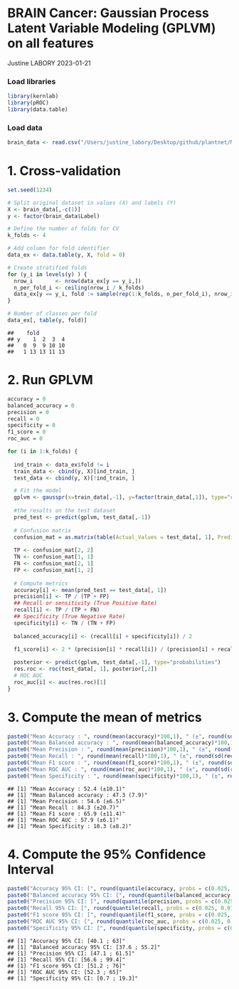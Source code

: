 BRAIN Cancer: Gaussian Process Latent Variable Modeling (GPLVM) on all
features
================
Justine LABORY
2023-01-21

### Load libraries

``` r
library(kernlab)
library(pROC)
library(data.table)
```

### Load data

``` r
brain_data <- read.csv("/Users/justine_labory/Desktop/github/plantnet/Metabolomic_project/brain_project/data/BRAIN.ALL.FEAT.csv")
```

# 1. Cross-validation

``` r
set.seed(1234)

# Split original dataset in values (X) and labels (Y)
X <- brain_data[,-c(1)]
y <- factor(brain_data$Label)

# Define the number of folds for CV
k_folds <- 4       

# Add column for fold identifier
data_ex <- data.table(y, X, fold = 0)                              

# Create stratified folds
for (y_i in levels(y) ) {                                          
  nrow_i       <- nrow(data_ex[y == y_i,])
  n_per_fold_i <- ceiling(nrow_i / k_folds)
  data_ex[y == y_i, fold := sample(rep(1:k_folds, n_per_fold_i), nrow_i, replace = FALSE)]
}

# Number of classes per fold
data_ex[, table(y, fold)] 
```

    ##    fold
    ## y    1  2  3  4
    ##   0  9  9 10 10
    ##   1 13 13 11 13

# 2. Run GPLVM

``` r
accuracy = 0
balanced_accuracy = 0
precision = 0
recall = 0
specificity = 0
f1_score = 0
roc_auc = 0

for (i in 1:k_folds) {
  
  ind_train <- data_ex$fold != i
  train_data <- cbind(y, X)[ind_train, ]
  test_data <- cbind(y, X)[!ind_train, ]

  # Fit the model
  gplvm <- gausspr(x=train_data[,-1], y=factor(train_data[,1]), type="classification", scaled=TRUE, kernel="rbfdot", kpar="automatic")
  
  #the results on the test dataset
  pred_test <- predict(gplvm, test_data[,-1])
  
  # Confusion matrix
  confusion_mat = as.matrix(table(Actual_Values = test_data[, 1], Predicted_Values = pred_test))
  
  TP <- confusion_mat[2, 2]
  TN <- confusion_mat[1, 1]
  FN <- confusion_mat[2, 1]
  FP <- confusion_mat[1, 2]
  
  # Compute metrics
  accuracy[i] <- mean(pred_test == test_data[, 1])
  precision[i] <- TP / (TP + FP)
  ## Recall or sensitivity (True Positive Rate)
  recall[i] <- TP / (TP + FN)
  ## Specificity (True Negative Rate)
  specificity[i] <- TN / (TN + FP)
  
  balanced_accuracy[i] <- (recall[i] + specificity[i]) / 2
  
  f1_score[i] <- 2 * (precision[i] * recall[i]) / (precision[i] + recall[i])

  posterior <- predict(gplvm, test_data[,-1], type="probabilities")
  res.roc <- roc(test_data[, 1], posterior[,2])
  # ROC AUC
  roc_auc[i] <- auc(res.roc)[1]
}
```

# 3. Compute the mean of metrics

``` r
paste0("Mean Accuracy : ", round(mean(accuracy)*100,1), " (±", round(sd(accuracy)*100,1),")")
paste0("Mean Balanced accuracy : ", round(mean(balanced_accuracy)*100,1), " (", round(sd(balanced_accuracy)*100,1),")")
paste0("Mean Precision : ", round(mean(precision)*100,1), " (±", round(sd(precision)*100,1),")")
paste0("Mean Recall : ", round(mean(recall)*100,1), " (±", round(sd(recall)*100,1),")")
paste0("Mean F1 score : ", round(mean(f1_score)*100,1), " (±", round(sd(f1_score)*100,1),")")
paste0("Mean ROC AUC : ", round(mean(roc_auc)*100,1), " (±", round(sd(roc_auc)*100,1),")")
paste0("Mean Specificity : ", round(mean(specificity)*100,1), " (±", round(sd(specificity)*100,1),")")
```

    ## [1] "Mean Accuracy : 52.4 (±10.1)"
    ## [1] "Mean Balanced accuracy : 47.3 (7.9)"
    ## [1] "Mean Precision : 54.6 (±6.5)"
    ## [1] "Mean Recall : 84.3 (±20.7)"
    ## [1] "Mean F1 score : 65.9 (±11.4)"
    ## [1] "Mean ROC AUC : 57.9 (±6.1)"
    ## [1] "Mean Specificity : 10.3 (±8.2)"

# 4. Compute the 95% Confidence Interval

``` r
paste0("Accuracy 95% CI: [", round(quantile(accuracy, probs = c(0.025, 0.975))[1]*100, 1), " ; ", round(quantile(accuracy, probs = c(0.025, 0.975))[2]*100, 1),"]")
paste0("Balanced accuracy 95% CI: [", round(quantile(balanced_accuracy, probs = c(0.025, 0.975))[1]*100, 1), " ; ", round(quantile(balanced_accuracy, probs = c(0.025, 0.975))[2]*100, 1),"]")
paste0("Precision 95% CI: [", round(quantile(precision, probs = c(0.025, 0.975))[1]*100, 1), " ; ",round(quantile(precision, probs = c(0.025, 0.975))[2]*100, 1),"]")
paste0("Recall 95% CI: [", round(quantile(recall, probs = c(0.025, 0.975))[1]*100, 1), " ; ", round(quantile(recall, probs = c(0.025, 0.975))[2]*100, 1),"]")
paste0("F1 score 95% CI: [", round(quantile(f1_score, probs = c(0.025, 0.975))[1]*100, 1), " ; ", round(quantile(f1_score, probs = c(0.025, 0.975))[2]*100, 1),"]")
paste0("ROC AUC 95% CI: [", round(quantile(roc_auc, probs = c(0.025, 0.975))[1]*100, 1), " ; ", round(quantile(roc_auc, probs = c(0.025, 0.975))[2]*100, 1),"]")
paste0("Specificity 95% CI: [", round(quantile(specificity, probs = c(0.025, 0.975))[1]*100, 1), " ; ", round(quantile(specificity, probs = c(0.025, 0.975))[2]*100, 1),"]")
```

    ## [1] "Accuracy 95% CI: [40.1 ; 63]"
    ## [1] "Balanced accuracy 95% CI: [37.6 ; 55.2]"
    ## [1] "Precision 95% CI: [47.1 ; 61.5]"
    ## [1] "Recall 95% CI: [56.6 ; 99.4]"
    ## [1] "F1 score 95% CI: [51.2 ; 76]"
    ## [1] "ROC AUC 95% CI: [52.3 ; 65]"
    ## [1] "Specificity 95% CI: [0.7 ; 19.3]"
